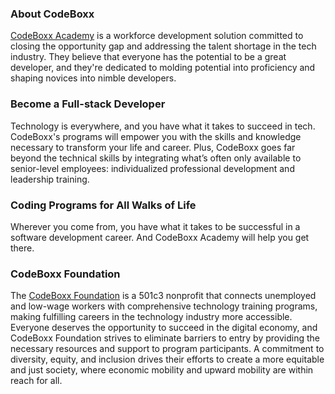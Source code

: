 ### About CodeBoxx

[CodeBoxx Academy](https://www.academy.codeboxx.com/?utm_source=td_talent&utm_medium=organic&utm_campaign=web) is a workforce development solution committed to closing the opportunity gap and addressing the talent shortage in the tech industry. They believe that everyone has the potential to be a great developer, and they're dedicated to molding potential into proficiency and shaping novices into nimble developers.

### Become a Full-stack Developer

Technology is everywhere, and you have what it takes to succeed in tech. CodeBoxx's programs will empower you with the skills and knowledge necessary to transform your life and career. Plus, CodeBoxx goes far beyond the technical skills by integrating what’s often only available to senior-level employees: individualized professional development and leadership training. 

### Coding Programs for All Walks of Life

Wherever you come from, you have what it takes to be successful in a software development career. And CodeBoxx Academy will help you get there.

### CodeBoxx Foundation

The [CodeBoxx Foundation](https://www.codeboxxfoundation.org?utm_source=td_talent&utm_medium=organic&utm_campaign=web) is a 501c3 nonprofit that connects unemployed and low-wage workers with comprehensive technology training programs, making fulfilling careers in the technology industry more accessible. Everyone deserves the opportunity to succeed in the digital economy, and CodeBoxx Foundation strives to eliminate barriers to entry by providing the necessary resources and support to program participants. A commitment to diversity, equity, and inclusion drives their efforts to create a more equitable and just society, where economic mobility and upward mobility are within reach for all.
